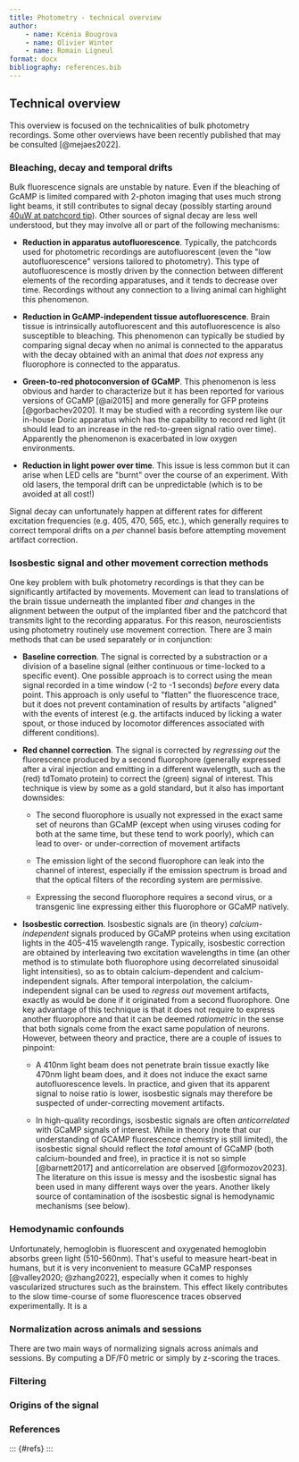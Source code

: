 ```yaml
---
title: Photometry - technical overview
author:
    - name: Kcénia Bougrova
    - name: Olivier Winter
    - name: Romain Ligneul
format: docx
bibliography: references.bib
---
```


## Technical overview

This overview is focused on the technicalities of bulk photometry recordings. Some other overviews have been recently published that may be consulted [@mejaes2022].

### Bleaching, decay and temporal drifts

Bulk fluorescence signals are unstable by nature. Even if the bleaching of GcAMP is limited compared with 2-photon imaging that uses much strong light beams, it still contributes to signal decay (possibly starting around [40uW at patchcord tip](https://blog.mohebial.com/led-power-tuning-for-fiber-photometry/)). Other sources of signal decay are less well understood, but they may involve all or part of the following mechanisms:

-   **Reduction in apparatus autofluorescence**. Typically, the patchcords used for photometric recordings are autofluorescent (even the "low autofluorescence" versions tailored to photometry). This type of autofluorescence is mostly driven by the connection between different elements of the recording apparatuses, and it tends to decrease over time. Recordings without any connection to a living animal can highlight this phenomenon.

-   **Reduction in GcAMP-independent tissue autofluorescence**. Brain tissue is intrinsically autofluorescent and this autofluorescence is also susceptible to bleaching. This phenomenon can typically be studied by comparing signal decay when no animal is connected to the apparatus with the decay obtained with an animal that *does not* express any fluorophore is connected to the apparatus.

-   **Green-to-red photoconversion of GCaMP**. This phenomenon is less obvious and harder to characterize but it has been reported for various versions of GCaMP [@ai2015] and more generally for GFP proteins [@gorbachev2020]. It may be studied with a recording system like our in-house Doric apparatus which has the capability to record red light (it should lead to an increase in the red-to-green signal ratio over time). Apparently the phenomenon is exacerbated in low oxygen environments.

-   **Reduction in light power over time**. This issue is less common but it can arise when LED cells are "burnt" over the course of an experiment. With old lasers, the temporal drift can be unpredictable (which is to be avoided at all cost!)

Signal decay can unfortunately happen at different rates for different excitation frequencies (e.g. 405, 470, 565, etc.), which generally requires to correct temporal drifts on a *per* channel basis before attempting movement artifact correction.

### Isosbestic signal and other movement correction methods

One key problem with bulk photometry recordings is that they can be significantly artifacted by movements. Movement can lead to translations of the brain tissue underneath the implanted fiber *and* changes in the alignment between the output of the implanted fiber and the patchcord that transmits light to the recording apparatus. For this reason, neuroscientists using photometry routinely use movement correction. There are 3 main methods that can be used separately or in conjunction:

-   **Baseline correction**. The signal is corrected by a substraction or a division of a baseline signal (either continuous or time-locked to a specific event). One possible approach is to correct using the mean signal recorded in a time window (-2 to -1 seconds) *before* every data point. This approach is only useful to "flatten" the fluorescence trace, but it does not prevent contamination of results by artifacts "aligned" with the events of interest (e.g. the artifacts induced by licking a water spout, or those induced by locomotor differences associated with different conditions).

-   **Red channel correction**. The signal is corrected by *regressing out* the fluorescence produced by a second fluorophore (generally expressed after a viral injection and emitting in a different wavelength, such as the (red) tdTomato protein) to correct the (green) signal of interest. This technique is view by some as a gold standard, but it also has important downsides:

    -   The second fluorophore is usually not expressed in the exact same set of neurons than GCaMP (except when using viruses coding for both at the same time, but these tend to work poorly), which can lead to over- or under-correction of movement artifacts

    -   The emission light of the second fluorophore can leak into the channel of interest, especially if the emission spectrum is broad and that the optical filters of the recording system are permissive.

    -   Expressing the second fluorophore requires a second virus, or a transgenic line expressing either this fluorophore or GCaMP natively.

-   **Isosbestic correction**. Isosbestic signals are (in theory) *calcium-independent* signals produced by GCaMP proteins when using excitation lights in the 405-415 wavelength range. Typically, isosbestic correction are obtained by interleaving two excitation wavelengths in time (an other method is to stimulate both fluorophore using decorrelated sinusoidal light intensities), so as to obtain calcium-dependent and calcium-independent signals. After temporal interpolation, the calcium-independent signal can be used to *regress out* movement artifacts, exactly as would be done if it originated from a second fluorophore. One key advantage of this technique is that it does not require to express another fluorophore and that it can be deemed *ratiometric* in the sense that both signals come from the exact same population of neurons. However, between theory and practice, there are a couple of issues to pinpoint:

    -   A 410nm light beam does not penetrate brain tissue exactly like 470nm light beam does, and it does not induce the exact same autofluorescence levels. In practice, and given that its apparent signal to noise ratio is lower, isosbestic signals may therefore be suspected of under-correcting movement artifacts.

    -   In high-quality recordings, isosbestic signals are often *anticorrelated* with GCaMP signals of interest. While in theory (note that our understanding of GCAMP fluorescence chemistry is still limited), the isosbestic signal should reflect the *total* amount of GCaMP (both calcium-bounded and free), in practice it is not so simple [@barnett2017] and anticorrelation are observed [@formozov2023]. The literature on this issue is messy and the isosbestic signal has been used in many different ways over the years. Another likely source of contamination of the isosbestic signal is hemodynamic mechanisms (see below).

### Hemodynamic confounds

Unfortunately, hemoglobin is fluorescent and oxygenated hemoglobin absorbs green light (510-560nm). That's useful to measure heart-beat in humans, but it is very inconvenient to measure GCaMP responses [@valley2020; @zhang2022], especially when it comes to highly vascularized structures such as the brainstem. This effect likely contributes to the slow time-course of some fluorescence traces observed experimentally. It is a

### Normalization across animals and sessions

There are two main ways of normalizing signals across animals and sessions. By computing a DF/F0 metric or simply by z-scoring the traces.

### Filtering

### Origins of the signal

### References

::: {#refs}
:::